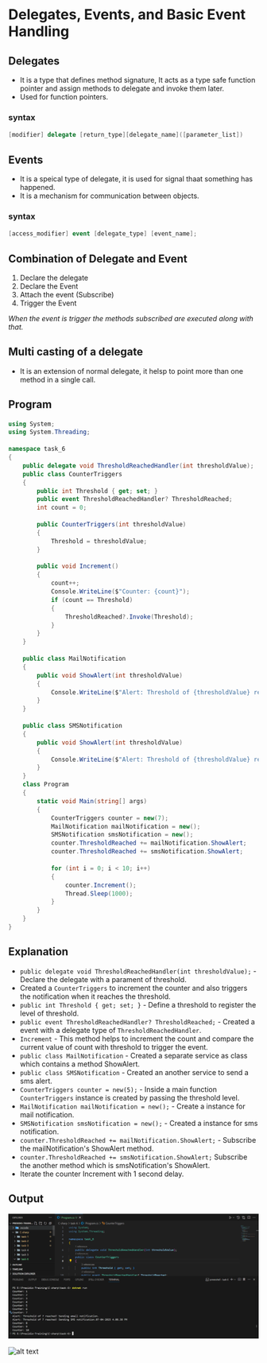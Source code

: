 # Delegates, Events, and Basic Event Handling

## Delegates

- It is a type that defines method signature, It acts as a type safe function pointer and assign methods to delegate and invoke them later.
- Used for function pointers.

### syntax

``` c#
[modifier] delegate [return_type][delegate_name]([parameter_list])
```

## Events

- It is a speical type of delegate, it is used for signal thaat something has happened.
- It is a mechanism for communication between objects.

### syntax

``` c#
[access_modifier] event [delegate_type] [event_name];
```

## Combination of Delegate and Event

1. Declare the delegate
2. Declare the Event
3. Attach the event (Subscribe)
4. Trigger the Event

_When the event is trigger the methods subscribed are executed along with that._

## Multi casting of a delegate

- It is an extension of normal delegate, it helsp to point more than one method in a single call.


## Program

``` c#
using System;
using System.Threading;

namespace task_6
{
    public delegate void ThresholdReachedHandler(int thresholdValue);
    public class CounterTriggers
    {
        public int Threshold { get; set; }
        public event ThresholdReachedHandler? ThresholdReached;
        int count = 0;

        public CounterTriggers(int thresholdValue)
        {
            Threshold = thresholdValue;
        }

        public void Increment()
        {
            count++;
            Console.WriteLine($"Counter: {count}");
            if (count == Threshold)
            {
                ThresholdReached?.Invoke(Threshold);
            }
        }
    }

    public class MailNotification
    {
        public void ShowAlert(int thresholdValue)
        {
            Console.WriteLine($"Alert: Threshold of {thresholdValue} reached! Sending email notification.");
        }
    }

    public class SMSNotification
    {
        public void ShowAlert(int thresholdValue)
        {
            Console.WriteLine($"Alert: Threshold of {thresholdValue} reached! Sending SMS notification.{DateTime.Now}");
        }
    }
    class Program
    {
        static void Main(string[] args)
        {
            CounterTriggers counter = new(7);
            MailNotification mailNotification = new();
            SMSNotification smsNotification = new();
            counter.ThresholdReached += mailNotification.ShowAlert;
            counter.ThresholdReached += smsNotification.ShowAlert;

            for (int i = 0; i < 10; i++)
            {
                counter.Increment();
                Thread.Sleep(1000);
            }
        }
    }
}

```

## Explanation 

- `public delegate void ThresholdReachedHandler(int thresholdValue);` - Declare the delegate with a parament of threshold.
- Created a `CounterTriggers` to increment the counter and also triggers the notification when it reaches the threshold.
- `public int Threshold { get; set; }` - Define a threshold to register the level of threshold.
- `public event ThresholdReachedHandler? ThresholdReached;` - Created a event with a delegate type of `ThresholdReachedHandler`.
- `Increment` - This method helps to increment the count and compare the current value of count with threshold to trigger the event.
- `public class MailNotification` - Created a separate service as class which contains a method ShowAlert.
- `public class SMSNotification` - Created an another service to send a sms alert.
- `CounterTriggers counter = new(5);` - Inside a main function `CounterTriggers` instance is created by passing the threshold level.
- `MailNotification mailNotification = new();` - Create a instance for mail notification.
- `SMSNotification smsNotification = new();` - Created a instance for sms notification.
- `counter.ThresholdReached += mailNotification.ShowAlert;` - Subscribe the mailNotification's ShowAlert method.
- `counter.ThresholdReached += smsNotification.ShowAlert;`  Subscribe the another method which is smsNotification's ShowAlert.
- Iterate the counter Increment with 1 second delay.


## Output

![alt text](./assests/O1.png)

![alt text](./assests/Output.gif)
